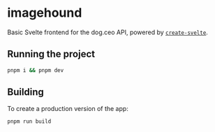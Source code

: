 # imagehound

Basic Svelte frontend for the dog.ceo API, powered by [`create-svelte`](https://github.com/sveltejs/kit/tree/main/packages/create-svelte).

## Running the project

```bash
pnpm i && pnpm dev
```

## Building

To create a production version of the app:

```bash
pnpm run build
```
